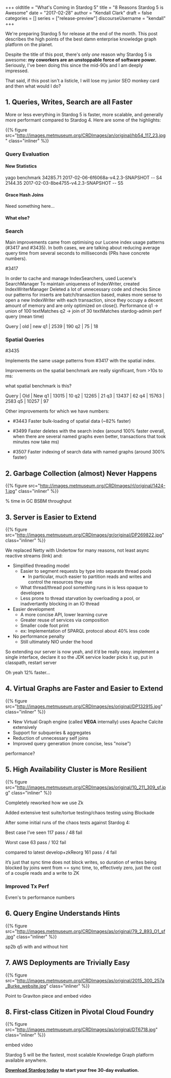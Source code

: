 +++
oldtitle = "What's Coming in Stardog 5"
title = "8 Reasons Stardog 5 is Awesome"
date = "2017-02-28" 
author = "Kendall Clark"
draft = false 
categories = []
series = ["release-preview"]
discourseUsername = "kendall"
+++

We're preparing Stardog 5 for release at the end of the month. This post
describes the high points of the best damn enterprise knowledge graph platform
on the planet.<!--more-->

Despite the title of this post, there's only *one* reason why Stardog 5 is
awesome: **my coworkers are an unstoppable force of software power.**
Seriously, I've been doing this since the mid-90s and I am deeply impressed.

That said, if this post isn't a listicle, I will lose my junior SEO monkey
card and then what would I do?

## 1. Queries, Writes, Search are all Faster

More or less everything in Stardog 5 is faster, more scalable, and generally
more performant compared to Stardog 4. Here are some of the highlights:

{{% figure src="http://images.metmuseum.org/CRDImages/an/original/hb54_117_23.jpg" class="inliner" %}}

### Query Evaluation

#### New Statistics

yago benchmark
34285.71    2017-02-06-6f6068a-v4.2.3-SNAPSHOT -- S4
2144.35    2017-02-03-8be4755-v4.2.3-SNAPSHOT -- S5 

#### Grace Hash Joins

Need something here...

#### What else?

### Search

Main improvements came from optimising our Lucene index usage patterns (#3417
and #3435). In both cases, we are talking about reducing average query time from
several seconds to milliseconds (PRs have concrete numbers).

#3417

In order to cache and manage IndexSearchers, used Lucene's SearchManager
To maintain uniqueness of IndexWriter, created IndexWriterManager
Deleted a lot of unnecessary code and checks
Since our patterns for inserts are batch/transaction based, makes more sense to open a new IndexWriter with each transaction, since they occupy a decent amount of memory and are only optimized on close().
Performance
q1 -> union of 100 textMatches
q2 -> join of 30 textMatches
stardog-admin perf query (mean time)

Query | old | new
q1 | 2539 | 190
q2 | 75 | 18

### Spatial Queries

#3435

Implements the same usage patterns from #3417 with the spatial index.

Improvements on the spatial benchmark are really significant, from >10s to ms:

what spatial benchmark is this?

Query | Old | New
q1 | 13015 | 10
q2 | 12265 | 21
q3 | 13437 | 62
q4 | 15763 | 2583
q5 | 10257 | 97

Other improvements for which we have numbers:

- #3443 Faster bulk-loading of spatial data (~82% faster)

- #3499 Faster deletes with the search index (around 100% faster overall, when
  there are several named graphs even better, transactions that took minutes now
  take ms)

- #3507 Faster indexing of search data with named graphs (around 300% faster)

## 2. Garbage Collection (almost) Never Happens

{{% figure src="http://images.metmuseum.org/CRDImages/rl/original/1424-1.jpg" class="inliner" %}}


% time in GC
BSBM throughput

## 3. Server is Easier to Extend
{{% figure src="http://images.metmuseum.org/CRDImages/gr/original/DP269822.jpg" class="inliner" %}}


We replaced Netty with Undertow for many reasons, not least async reactive streams (link) and:

* Simplified threading model
    * Easier to segment requests by type into separate thread pools
        * In particular, much easier to partition reads and writes and control the resources they use
    * What thread/thread pool something runs in is less opaque to developers
    * Less prone to thread starvation by overloading a pool, or inadvertantly blocking in an IO thread
* Easier development
    * A more concise API, lower learning curve
    * Greater reuse of services via composition
    * Smaller code foot print
    * ex: Implementation of SPARQL protocol about 40% less code
* No performance penalty
    * Still ultimately NIO under the hood

So extending our server is now yeah, and it’d be really easy. implement a single
interface, declare it so the JDK service loader picks it up, put in classpath,
restart server

Oh yeah 12% faster...

## 4. Virtual Graphs are Faster and Easier to Extend

{{% figure src="http://images.metmuseum.org/CRDImages/es/original/DP132915.jpg" class="inliner" %}}

* New Virtual Graph engine (called **VEGA** internally) uses Apache Calcite extensively
* Support for subqueries & aggregates
* Reduction of unnecessary self joins
* Improved query generation (more concise, less "noise")

performance?

## 5. High Availability Cluster is More Resilient 

{{% figure src="http://images.metmuseum.org/CRDImages/as/original/10_211_309_sf.jpg" class="inliner" %}}

Completely reworked how we use Zk

Added extensive test suite/tortue testing/chaos testing using Blockade

After some initial runs of the chaos tests against Stardog 4:

Best case I’ve seen 117 pass / 48 fail

Worst case 63 pass / 102 fail

compared to latest develop+zkReorg 161 pass / 4 fail

it’s just that sync time does not block writes, so duration of writes being
blocked by joins went from == sync time, to, effectively zero, just the cost of
a couple reads and a write to ZK

### Improved Tx Perf

Evren's tx performance numbers

## 6. Query Engine Understands Hints 

{{% figure src="http://images.metmuseum.org/CRDImages/as/original/79_2_893_O1_sf.jpg" class="inliner" %}}

sp2b q5 with and without hint

## 7. AWS Deployments are Trivially Easy

{{% figure src="http://images.metmuseum.org/CRDImages/as/original/2015_300_257a_Burke_website.jpg" class="inliner" %}}

Point to Graviton piece and embed video

## 8. First-class Citizen in Pivotal Cloud Foundry

{{% figure src="http://images.metmuseum.org/CRDImages/as/original/DT6718.jpg" class="inliner" %}}

embed video

Stardog 5 will be the fastest, most scalable Knowledge Graph platform available anywhere.

**[Download Stardog today](http://stardog.com/) to start your free 30-day
evaluation.**
